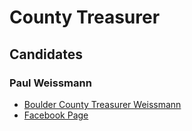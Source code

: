 # County Treasurer

## Candidates

### Paul Weissmann
* [Boulder County Treasurer Weissmann][1]
* [Facebook Page][2]


[1]: https://www.bouldercounty.org/government/elected-officials/treasurer/
[2]: https://www.facebook.com/Boulder-County-Treasurer-Paul-Weissmann-207302736587/
